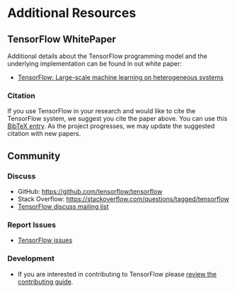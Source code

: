 # Additional Resources <a class="md-anchor" id="AUTOGENERATED-additional-resources"></a>


## TensorFlow WhitePaper <a class="md-anchor" id="AUTOGENERATED-tensorflow-whitepaper"></a>

Additional details about the TensorFlow programming model and the underlying
implementation can be found in out white paper:

* [TensorFlow: Large-scale machine learning on heterogeneous systems](http://tensorflow.org/tensorflow-whitepaper2015.pdf)

### Citation <a class="md-anchor" id="AUTOGENERATED-citation"></a>

If you use TensorFlow in your research and would like to cite the TensorFlow
system, we suggest you cite the paper above.
You can use this [BibTeX entry](../resources/bib.md).  As the project progresses, we
may update the suggested citation with new papers.


## Community <a class="md-anchor" id="AUTOGENERATED-community"></a>

### Discuss <a class="md-anchor" id="AUTOGENERATED-discuss"></a>

* GitHub: <https://github.com/tensorflow/tensorflow>
* Stack Overflow: <https://stackoverflow.com/questions/tagged/tensorflow>
* [TensorFlow discuss mailing list](
  https://groups.google.com/a/tensorflow.org/d/forum/discuss)

### Report Issues <a class="md-anchor" id="AUTOGENERATED-report-issues"></a>

* [TensorFlow issues](https://github.com/tensorflow/tensorflow/issues)

### Development <a class="md-anchor" id="AUTOGENERATED-development"></a>

* If you are interested in contributing to TensorFlow please
  [review the contributing guide](
  https://github.com/tensorflow/tensorflow/blob/master/CONTRIBUTING.md).


<div class='sections-order' style="display: none;">
<!--
<!-- bib.md -->
<!-- uses.md -->
<!-- faq.md -->
<!-- glossary.md -->
<!-- dims_types.md -->
-->
</div>


